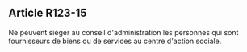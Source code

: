 ## Article R123-15

Ne peuvent siéger au conseil d'administration les personnes qui sont fournisseurs de biens ou de services au
centre d'action sociale.


